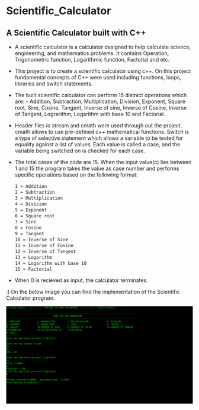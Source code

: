 # Scientific_Calculator
## A Scientific Calculator built with C++

- A scientific calculator is a calculator designed to help calculate science, engineering, and 
mathematics problems. It contains Operation, Trigonometric function, Logarithmic function,
Factorial and etc.

- This project is to create a scientific calculator using c++. On this project fundamental concepts of C++ were used including
functions, loops, libraries and switch statements.

- The built scientific calculator can perform 15 distnict operations which are: - Addition, Subtraction, Multiplication, Division, Exponent, Square root, Sine, Cosine, Tangent, Inverse of sine, Inverse of Cosine, Inverse of Tangent, Lograrithm, Logarithm with base 10 and Factorial.

- Header files io stream and cmath were used through out the project. cmath allows to use pre-defined c++ mathematical 
functions. Switch is a type of selective statement which allows a variable to be tested for equality against a list of values. Each 
value is called a case, and the variable being switched on is checked for each case.

- The total cases of the code are 15. When the input value(c) lies between 1 and 15 the program
takes the value as case number and performs specific operations based on the following format:

      1 = Addition
      2 = Subtraction
      3 = Multiplication
      4 = Division    
      5 = Exponent
      6 = Square root
      7 = Sine
      8 = Cosine
      9 = Tangent
      10 = Inverse of Sine
      11 = Inverse of Cosine
      12 = Inverse of Tangent
      13 = Logarithm
      14 = Logarithm with base 10
      15 = Factorial

- When 0 is recieved as input, the calculator terminates.

:) On the below image you can find the implementation of the Scientific Calculator program.

![HTML Image](https://github.com/Kira-Legacy/Image_Repo/blob/main/Scientific%20Calculator.png)
